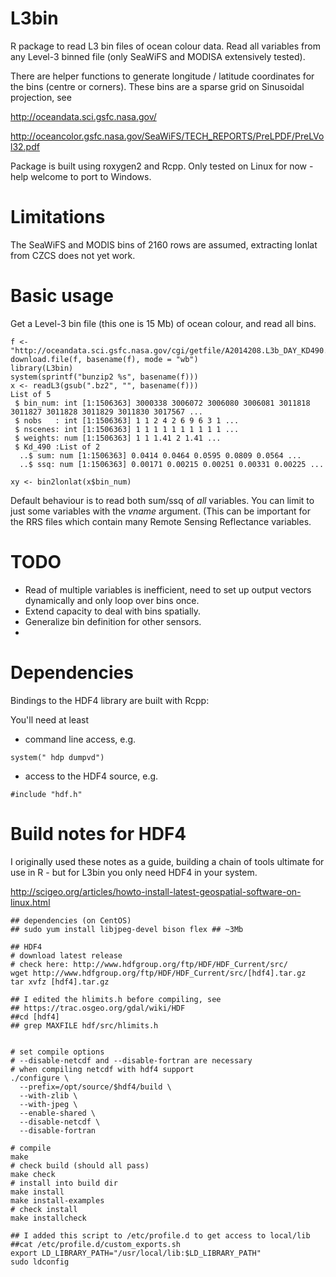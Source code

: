 L3bin
=====

R package to read L3 bin files of ocean colour data. Read all variables from any Level-3 binned file (only SeaWiFS and 
MODISA extensively tested). 

There are helper functions to generate longitude / latitude coordinates for the bins (centre or corners). These bins
are a sparse grid on Sinusoidal projection, see 

http://oceandata.sci.gsfc.nasa.gov/

http://oceancolor.gsfc.nasa.gov/SeaWiFS/TECH_REPORTS/PreLPDF/PreLVol32.pdf

Package is built using roxygen2 and Rcpp. Only tested on Linux for now - help welcome to port to Windows. 

Limitations
====
The SeaWiFS and MODIS bins of 2160 rows are assumed, extracting lonlat from CZCS does not yet work. 

Basic usage
====

Get a Level-3 bin file  (this one is 15 Mb) of ocean colour, and read all bins. 

```{r}
f <- "http://oceandata.sci.gsfc.nasa.gov/cgi/getfile/A2014208.L3b_DAY_KD490.main.bz2"
download.file(f, basename(f), mode = "wb")
library(L3bin)
system(sprintf("bunzip2 %s", basename(f)))
x <- readL3(gsub(".bz2", "", basename(f)))
List of 5
 $ bin_num: int [1:1506363] 3000338 3006072 3006080 3006081 3011818 3011827 3011828 3011829 3011830 3017567 ...
 $ nobs   : int [1:1506363] 1 1 2 4 2 6 9 6 3 1 ...
 $ nscenes: int [1:1506363] 1 1 1 1 1 1 1 1 1 1 ...
 $ weights: num [1:1506363] 1 1 1.41 2 1.41 ...
 $ Kd_490 :List of 2
  ..$ sum: num [1:1506363] 0.0414 0.0464 0.0595 0.0809 0.0564 ...
  ..$ ssq: num [1:1506363] 0.00171 0.00215 0.00251 0.00331 0.00225 ...

xy <- bin2lonlat(x$bin_num)
```

Default behaviour is to read both sum/ssq of *all* variables. You can limit to just some variables with the *vname* argument. (This can be important for the RRS files which contain many Remote Sensing Reflectance variables. 

TODO
====
- Read of multiple variables is inefficient, need to set up output vectors dynamically and only loop over bins once. 
- Extend capacity to deal with bins spatially. 
- Generalize bin definition for other sensors. 
- 
Dependencies
====

Bindings to the HDF4 library are built with Rcpp: 

You'll need at least 

- command line access, e.g. 

```{r} 
system(" hdp dumpvd")
```

- access to the HDF4 source, e.g. 
```{bash}
#include "hdf.h"
```


Build notes for HDF4
=====
I originally used these notes as a guide, building a chain of tools ultimate for use in R - but for L3bin 
you only need HDF4 in your system. 

http://scigeo.org/articles/howto-install-latest-geospatial-software-on-linux.html

```{bash}
## dependencies (on CentOS)
## sudo yum install libjpeg-devel bison flex ## ~3Mb

## HDF4
# download latest release
# check here: http://www.hdfgroup.org/ftp/HDF/HDF_Current/src/
wget http://www.hdfgroup.org/ftp/HDF/HDF_Current/src/[hdf4].tar.gz
tar xvfz [hdf4].tar.gz

## I edited the hlimits.h before compiling, see 
## https://trac.osgeo.org/gdal/wiki/HDF
##cd [hdf4]
## grep MAXFILE hdf/src/hlimits.h


# set compile options
# --disable-netcdf and --disable-fortran are necessary
# when compiling netcdf with hdf4 support
./configure \
  --prefix=/opt/source/$hdf4/build \
  --with-zlib \
  --with-jpeg \
  --enable-shared \
  --disable-netcdf \
  --disable-fortran

# compile
make 
# check build (should all pass)
make check
# install into build dir
make install
make install-examples
# check install
make installcheck

## I added this script to /etc/profile.d to get access to local/lib
##cat /etc/profile.d/custom_exports.sh
export LD_LIBRARY_PATH="/usr/local/lib:$LD_LIBRARY_PATH"
sudo ldconfig

```

